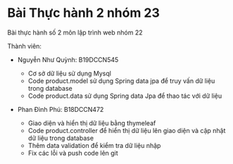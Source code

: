 # Bài Thực hành 2 nhóm 23
Bài thực hành số 2 môn lập trình web nhóm 22

Thành viên:
- Nguyễn Như Quỳnh: B19DCCN545
  - Cơ sở dữ liệu sử dụng Mysql 
  - Code product.model sử dụng Spring data jpa để truy vấn dữ liệu trong database
  - Code product.data sử dụng Spring data Jpa để thao tác với dữ liệu
 
- Phan Đình Phú: B18DCCN472
  - Giao diện và hiển thị dữ liệu bằng thymeleaf
  - Code product.controller để hiển thị dữ liệu lên giao diện và cập nhật dữ liệu trong database
  - Thêm data validation để kiểm tra dữ liệu nhập
  - Fix các lỗi và push code lên git
